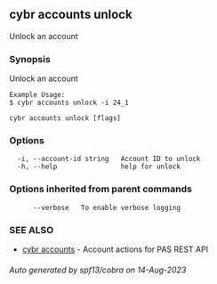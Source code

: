 ## cybr accounts unlock

Unlock an account

### Synopsis

Unlock an account

	Example Usage:
	$ cybr accounts unlock -i 24_1

```
cybr accounts unlock [flags]
```

### Options

```
  -i, --account-id string   Account ID to unlock
  -h, --help                help for unlock
```

### Options inherited from parent commands

```
      --verbose   To enable verbose logging
```

### SEE ALSO

* [cybr accounts](cybr_accounts.md)	 - Account actions for PAS REST API

###### Auto generated by spf13/cobra on 14-Aug-2023
